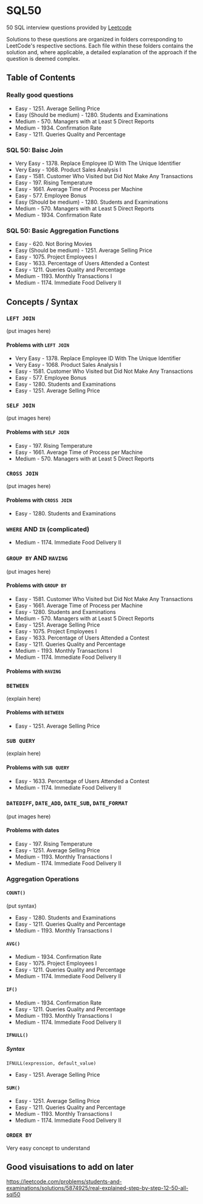 # SQL50
50 SQL interview questions provided by [Leetcode](https://leetcode.com/)

Solutions to these questions are organized in folders corresponding to LeetCode's respective sections. Each file within these folders contains the solution and, where applicable, a detailed explanation of the approach if the question is deemed complex.

## Table of Contents
### Really good questions
* Easy - 1251. Average Selling Price
* Easy (Should be medium) - 1280. Students and Examinations
* Medium - 570. Managers with at Least 5 Direct Reports
* Medium - 1934. Confirmation Rate
* Easy - 1211. Queries Quality and Percentage

### SQL 50: Baisc Join
* Very Easy - 1378. Replace Employee ID With The Unique Identifier
* Very Easy - 1068. Product Sales Analysis I
* Easy - 1581. Customer Who Visited but Did Not Make Any Transactions
* Easy - 197. Rising Temperature
* Easy - 1661. Average Time of Process per Machine
* Easy - 577. Employee Bonus
* Easy (Should be medium) - 1280. Students and Examinations
* Medium - 570. Managers with at Least 5 Direct Reports
* Medium - 1934. Confirmation Rate

### SQL 50: Basic Aggregation Functions
* Easy - 620. Not Boring Movies
* Easy (Should be medium) - 1251. Average Selling Price
* Easy - 1075. Project Employees I
* Easy - 1633. Percentage of Users Attended a Contest
* Easy - 1211. Queries Quality and Percentage
* Medium - 1193. Monthly Transactions I
* Medium - 1174. Immediate Food Delivery II



## Concepts / Syntax
### `LEFT JOIN`
(put images here)
#### Problems with `LEFT JOIN`
* Very Easy - 1378. Replace Employee ID With The Unique Identifier
* Very Easy - 1068. Product Sales Analysis I
* Easy - 1581. Customer Who Visited but Did Not Make Any Transactions
* Easy - 577. Employee Bonus
* Easy - 1280. Students and Examinations
* Easy - 1251. Average Selling Price

### `SELF JOIN`
(put images here)
#### Problems with `SELF JOIN`
* Easy - 197. Rising Temperature
* Easy - 1661. Average Time of Process per Machine
* Medium - 570. Managers with at Least 5 Direct Reports

### `CROSS JOIN`
(put images here)
#### Problems with `CROSS JOIN`
* Easy - 1280. Students and Examinations

### `WHERE` AND `IN` (complicated)
* Medium - 1174. Immediate Food Delivery II

### `GROUP BY` AND `HAVING`
(put images here)
#### Problems with `GROUP BY`
* Easy - 1581. Customer Who Visited but Did Not Make Any Transactions
* Easy - 1661. Average Time of Process per Machine
* Easy - 1280. Students and Examinations
* Medium - 570. Managers with at Least 5 Direct Reports
* Easy - 1251. Average Selling Price
* Easy - 1075. Project Employees I
* Easy - 1633. Percentage of Users Attended a Contest
* Easy - 1211. Queries Quality and Percentage
* Medium - 1193. Monthly Transactions I
* Medium - 1174. Immediate Food Delivery II

#### Problems with `HAVING`



### `BETWEEN`
(explain here)
#### Problems with `BETWEEN`
* Easy - 1251. Average Selling Price

### `SUB QUERY`
(explain here)
#### Problems with `SUB QUERY`
* Easy - 1633. Percentage of Users Attended a Contest
* Medium - 1174. Immediate Food Delivery II



### `DATEDIFF`, `DATE_ADD`, `DATE_SUB`, `DATE_FORMAT`
(put images here)
#### Problems with dates
* Easy - 197. Rising Temperature
* Easy - 1251. Average Selling Price
* Medium - 1193. Monthly Transactions I
* Medium - 1174. Immediate Food Delivery II

### Aggregation Operations
#### `COUNT()`
(put syntax)
* Easy - 1280. Students and Examinations
* Easy - 1211. Queries Quality and Percentage
* Medium - 1193. Monthly Transactions I

#### `AVG()`
* Medium - 1934. Confirmation Rate
* Easy - 1075. Project Employees I
* Easy - 1211. Queries Quality and Percentage
* Medium - 1174. Immediate Food Delivery II

#### `IF()`
* Medium - 1934. Confirmation Rate
* Easy - 1211. Queries Quality and Percentage
* Medium - 1193. Monthly Transactions I
* Medium - 1174. Immediate Food Delivery II

#### `IFNULL()`
##### Syntax
`IFNULL(expression, default_value)`
* Easy - 1251. Average Selling Price

#### `SUM()`
* Easy - 1251. Average Selling Price
* Easy - 1211. Queries Quality and Percentage
* Medium - 1193. Monthly Transactions I
* Medium - 1174. Immediate Food Delivery II

### `ORDER BY`
Very easy concept to understand

## Good visuisations to add on later
https://leetcode.com/problems/students-and-examinations/solutions/5874925/real-explained-step-by-step-12-50-all-sql50
